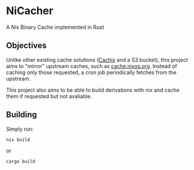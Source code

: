 # NiCacher

A Nix Binary Cache implemented in Rust

## Objectives

Unlike other existing cache solutions ([Cachix](https://www.cachix.org/) and a S3 bucket), this project aims to "mirror" upstream caches, such as [cache.nixos.org](cache.nixos.org).
Instead of caching only those requested, a cron job periodically fetches from the upstream.

This project also aims to be able to build derivations with nix and cache them if requested but not avaliable.

## Building

Simply run:
```sh
nix build
```
or
```sh
cargo build
```
